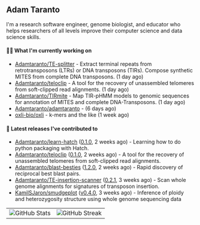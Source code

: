 ## Adam Taranto

I'm a research software engineer, genome biologist, and educator who helps researchers of all levels
improve their computer science and data science skills.

#### 👩‍💻 What I'm currently working on

- [Adamtaranto/TE-splitter](https://github.com/Adamtaranto/TE-splitter) - Extract terminal repeats from retrotransposons (LTRs) or DNA transposons (TIRs). Compose synthetic MITES from complete DNA transposons. (1 day ago)
- [Adamtaranto/teloclip](https://github.com/Adamtaranto/teloclip) -  A tool for the recovery of unassembled telomeres from soft-clipped read alignments. (1 day ago)
- [Adamtaranto/TIRmite](https://github.com/Adamtaranto/TIRmite) - Map TIR-pHMM models to genomic sequences for annotation of MITES and complete DNA-Transposons. (1 day ago)
- [Adamtaranto/adamtaranto](https://github.com/Adamtaranto/adamtaranto) -  (6 days ago)
- [oxli-bio/oxli](https://github.com/oxli-bio/oxli) - k-mers and the like (1 week ago)

#### 🔭 Latest releases I've contributed to

- [Adamtaranto/learn-hatch](https://github.com/Adamtaranto/learn-hatch) ([0.1.0](https://github.com/Adamtaranto/learn-hatch/releases/tag/0.1.0), 2 weeks ago) - Learning how to do python packaging with Hatch.
- [Adamtaranto/teloclip](https://github.com/Adamtaranto/teloclip) ([0.1.0](https://github.com/Adamtaranto/teloclip/releases/tag/0.1.0), 2 weeks ago) -  A tool for the recovery of unassembled telomeres from soft-clipped read alignments.
- [Adamtaranto/blast-besties](https://github.com/Adamtaranto/blast-besties) ([1.2.0](https://github.com/Adamtaranto/blast-besties/releases/tag/1.2.0), 2 weeks ago) - Rapid discovery of reciprocal best blast pairs.
- [Adamtaranto/TE-insertion-scanner](https://github.com/Adamtaranto/TE-insertion-scanner) ([0.2.1](https://github.com/Adamtaranto/TE-insertion-scanner/releases/tag/0.2.1), 3 weeks ago) - Scan whole genome alignments for signatures of transposon insertion.
- [KamilSJaron/smudgeplot](https://github.com/KamilSJaron/smudgeplot) ([v0.4.0](https://github.com/KamilSJaron/smudgeplot/releases/tag/v0.4.0), 3 weeks ago) - Inference of ploidy and heterozygosity structure using whole genome sequencing data

<table>
  <tr style="border: none">
    <td valign="top" style="border: none">
      <img src="https://github-readme-stats.vercel.app/api?username=adamtaranto&rank_icon=percentile&show_icons=true&theme=transparent" alt="GitHub Stats" />
    </td>
    <td valign="top" style="border: none">
      <img src="https://github-readme-streak-stats.herokuapp.com?user=adamtaranto&mode=weekly&theme=transparent" alt="GitHub Streak" />
    </td>
  </tr>
</table>